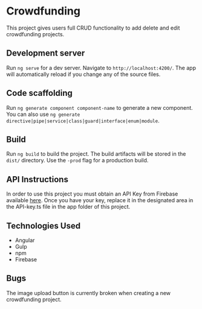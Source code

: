 # Crowdfunding

This project gives users full CRUD functionality to add delete and edit crowdfunding projects. 

## Development server

Run `ng serve` for a dev server. Navigate to `http://localhost:4200/`. The app will automatically reload if you change any of the source files.

## Code scaffolding

Run `ng generate component component-name` to generate a new component. You can also use `ng generate directive|pipe|service|class|guard|interface|enum|module`.

## Build

Run `ng build` to build the project. The build artifacts will be stored in the `dist/` directory. Use the `-prod` flag for a production build.

## API Instructions

In order to use this project you must obtain an API Key from Firebase available [here](https://firebase.google.com/). Once you have your key, replace it in the designated area in the API-key.ts file in the app folder of this project.

## Technologies Used
* Angular
* Gulp
* npm
* Firebase


## Bugs

The image upload button is currently broken when creating a new crowdfunding project.

